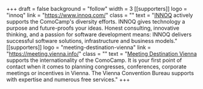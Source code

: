+++
draft = false
background = "follow"
width = 3
[[supporters]]
logo = "innoq"
link = "https://www.innoq.com/"
class = ""
text = "[INNOQ](https://www.innoq.com/) actively supports the ComoCamp's diversity efforts. INNOQ gives technology a purpose and future-proofs your ideas. Honest consulting, innovative thinking, and a passion for software development means: INNOQ delivers successful software solutions, infrastructure and business models."
[[supporters]]
logo = "meeting-destination-vienna"
link = "https://meeting.vienna.info/"
class = ""
text = "[Meeting Destination Vienna](https://meeting.vienna.info/) supports the internationality of the ComoCamp. It is your first point of contact when it comes to planning congresses, conferences, corporate meetings or incentives in Vienna. The Vienna Convention Bureau supports with expertise and numerous free services."
+++